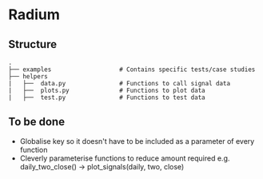 # Radium

## Structure
    .
    ├── examples                   # Contains specific tests/case studies
    ├── helpers
    |   ├──  data.py               # Functions to call signal data
    |   ├──  plots.py              # Functions to plot data
    |   ├──  test.py               # Functions to test data
    
## To be done

* Globalise key so it doesn't have to be included as a parameter of every function 
* Cleverly parameterise functions to reduce amount required e.g. daily_two_close() -> plot_signals(daily, two, close)
